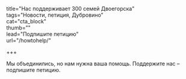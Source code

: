 title="Нас поддерживает 300 семей Двоегорска"  
tags="Новости, петиция, Дубровино"  
cat="cta_block"  
thumb=""  
lead="Подпишите петицию"  
url="/howtohelp/"

+++  

Мы объединились, но нам нужна ваша помощь. Поддержите нас – подпишите петицию.
